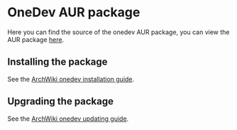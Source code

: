 # OneDev AUR package

Here you can find the source of the onedev AUR package, you can view the
AUR package [here](https://aur.archlinux.org/packages/onedev).

## Installing the package

See the [ArchWiki onedev installation guide](https://wiki.archlinux.org/title/Onedev#Installation).

## Upgrading the package

See the [ArchWiki onedev updating guide](https://wiki.archlinux.org/title/Onedev#Updating).
